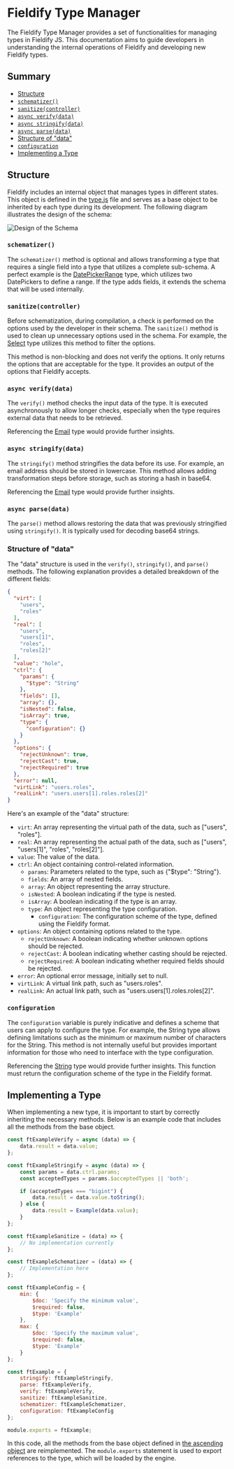 # Fieldify Type Manager

The Fieldify Type Manager provides a set of functionalities for managing types in Fieldify JS. This documentation aims to guide developers in understanding the internal operations of Fieldify and developing new Fieldify types.

## Summary

- [Structure](#structure)
- [`schematizer()`](#schematizer)
- [`sanitize(controller)`](#async-sanitizecontroller)
- [`async verify(data)`](#async-verifydata)
- [`async stringify(data)`](#async-stringifydata)
- [`async parse(data)`](#async-parsedata)
- [Structure of "data"](#structure-of-data)
- [`configuration`](#configuration)
- [Implementing a Type](#implementing-a-type)
## Structure

Fieldify includes an internal object that manages types in different states. This object is defined in the [type.js](./type.js) file and serves as a base object to be inherited by each type during its development. The following diagram illustrates the design of the schema:

![Design of the Schema](../../data/type-work.png)

### `schematizer()`

The `schematizer()` method is optional and allows transforming a type that requires a single field into a type that utilizes a complete sub-schema. A perfect example is the [DatePickerRange](./DatePickerRange.js) type, which utilizes two DatePickers to define a range. If the type adds fields, it extends the schema that will be used internally.

### `sanitize(controller)`

Before schematization, during compilation, a check is performed on the options used by the developer in their schema. The `sanitize()` method is used to clean up unnecessary options used in the schema. For example, the [Select](./Select.js) type utilizes this method to filter the options.

This method is non-blocking and does not verify the options. It only returns the options that are acceptable for the type. It provides an output of the options that Fieldify accepts.

### `async verify(data)`

The `verify()` method checks the input data of the type. It is executed asynchronously to allow longer checks, especially when the type requires external data that needs to be retrieved.

Referencing the [Email](./Email.js) type would provide further insights.

### `async stringify(data)`

The `stringify()` method stringifies the data before its use. For example, an email address should be stored in lowercase. This method allows adding transformation steps before storage, such as storing a hash in base64.

Referencing the [Email](./Email.js) type would provide further insights.

### `async parse(data)`

The `parse()` method allows restoring the data that was previously stringified using `stringify()`. It is typically used for decoding base64 strings.

### Structure of "data"

The "data" structure is used in the `verify()`, `stringify()`, and `parse()` methods. The following explanation provides a detailed breakdown of the different fields:

```json
{
  "virt": [
    "users",
    "roles"
  ],
  "real": [
    "users",
    "users[1]",
    "roles",
    "roles[2]"
  ],
  "value": "hole",
  "ctrl": {
    "params": {
      "$type": "String"
    },
    "fields": [],
    "array": {},
    "isNested": false,
    "isArray": true,
    "type": {
      "configuration": {}
    }
  },
  "options": {
    "rejectUnknown": true,
    "rejectCast": true,
    "rejectRequired": true
  },
  "error": null,
  "virtLink": "users.roles",
  "realLink": "users.users[1].roles.roles[2]"
}
```

Here's an example of the "data" structure:

- `virt`: An array representing the virtual path of the data, such as ["users", "roles"].
- `real`: An array representing the actual path of the data, such as ["users", "users[1]", "roles", "roles[2]"].
- `value`: The value of the data.
- `ctrl`: An object containing control-related information.
  - `params`: Parameters related to the type, such as {"$type": "String"}.
  - `fields`: An array of nested fields.
  - `array`: An object representing the array structure.
  - `isNested`: A boolean indicating if the type is nested.
  - `isArray`: A boolean indicating if the type is an array.
  - `type`: An object representing the type configuration.
    - `configuration`: The configuration scheme of the type, defined using the Fieldify format.
- `options`: An object containing options related to the type.
  - `rejectUnknown`: A boolean indicating whether unknown options should be rejected.
  - `rejectCast`: A boolean indicating whether casting should be rejected.
  - `rejectRequired`: A boolean indicating whether required fields should be rejected.
- `error`: An optional error message, initially set to null.
- `virtLink`: A virtual link path, such as "users.roles".
- `realLink`: An actual link path, such as "users.users[1].roles.roles[2]".

### `configuration`

The `configuration` variable is purely indicative and defines a scheme that users can apply to configure the type. For example, the String type allows defining limitations such as the minimum or maximum number of characters for the String. This method is not internally useful but provides important information for those who need to interface with the type configuration.

Referencing the [String](./String.js) type would provide further insights. This function must return the configuration scheme of the type in the Fieldify format.

## Implementing a Type

When implementing a new type, it is important to start by correctly inheriting the necessary methods. Below is an example code that includes all the methods from the base object.

```js
const ftExampleVerify = async (data) => {
    data.result = data.value;
};

const ftExampleStringify = async (data) => {
    const params = data.ctrl.params;
    const acceptedTypes = params.$acceptedTypes || 'both';

    if (acceptedTypes === "bigint") {
        data.result = data.value.toString();
    } else {
        data.result = Example(data.value);
    }
};

const ftExampleSanitize = (data) => {
    // No implementation currently
};

const ftExampleSchematizer = (data) => {
    // Implementation here
};

const ftExampleConfig = {
    min: {
        $doc: 'Specify the minimum value',
        $required: false,
        $type: 'Example'
    },
    max: {
        $doc: 'Specify the maximum value',
        $required: false,
        $type: 'Example'
    }
};

const ftExample = {
    stringify: ftExampleStringify,
    parse: ftExampleVerify,
    verify: ftExampleVerify,
    sanitize: ftExampleSanitize,
    schematizer: ftExampleSchematizer,
    configuration: ftExampleConfig
};

module.exports = ftExample;

```

In this code, all the methods from the base object defined in [the ascending object](./type.js) are reimplemented. The `module.exports` statement is used to export references to the type, which will be loaded by the engine.

